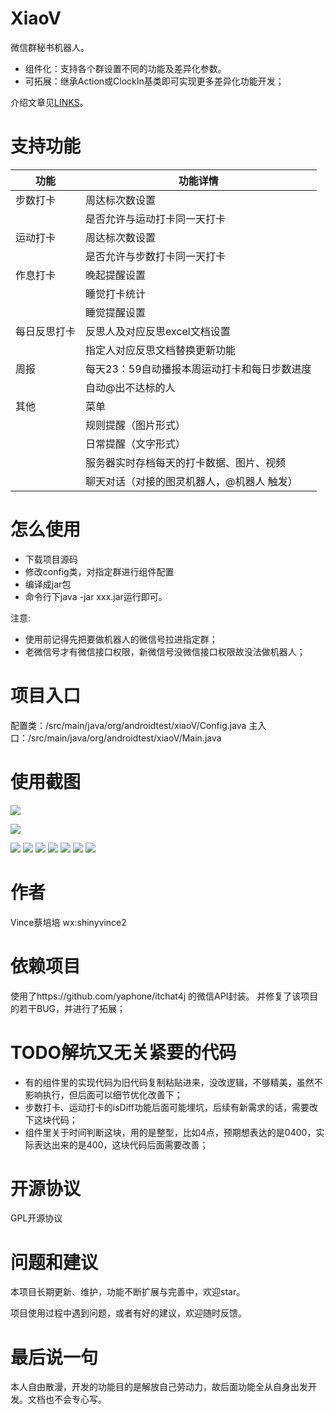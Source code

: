 # XiaoV
微信群秘书机器人。
+ 组件化：支持各个群设置不同的功能及差异化参数。
+ 可拓展：继承Action或ClockIn基类即可实现更多差异化功能开发；

介绍文章见[LINKS](https://androidtest.org/xiaov/)。

# 支持功能
|功能	|功能详情|
| -------- | -------- |
|步数打卡|	周达标次数设置|
||是否允许与运动打卡同一天打卡|
|运动打卡	|周达标次数设置|
||是否允许与步数打卡同一天打卡|
|作息打卡	|晚起提醒设置|
||睡觉打卡统计
||睡觉提醒设置
|每日反思打卡	|反思人及对应反思excel文档设置|
||指定人对应反思文档替换更新功能|
|周报	|每天23：59自动播报本周运动打卡和每日步数进度|
||自动@出不达标的人|
|其他|	菜单|
||规则提醒（图片形式）|
||日常提醒（文字形式）|
||服务器实时存档每天的打卡数据、图片、视频|
||聊天对话（对接的图灵机器人，@机器人 触发）|

# 怎么使用
+ 下载项目源码
+ 修改config类，对指定群进行组件配置
+ 编译成jar包
+ 命令行下java -jar xxx.jar运行即可。

注意:
+ 使用前记得先把要做机器人的微信号拉进指定群；
+ 老微信号才有微信接口权限，新微信号没微信接口权限故没法做机器人；

# 项目入口
配置类：/src/main/java/org/androidtest/xiaoV/Config.java
主入口：/src/main/java/org/androidtest/xiaoV/Main.java

# 使用截图
![](https://github.com/MrPenguinTM/xiaoV/blob/master/src/main/resources/example1.jpg)

![](https://github.com/MrPenguinTM/xiaoV/blob/master/src/main/resources/example2.jpg)

![](https://github.com/MrPenguinTM/xiaoV/blob/master/src/main/resources/example3.jpg)
![](https://github.com/MrPenguinTM/xiaoV/blob/master/src/main/resources/example4.jpg)
![](https://github.com/MrPenguinTM/xiaoV/blob/master/src/main/resources/example5.jpg)
![](https://github.com/MrPenguinTM/xiaoV/blob/master/src/main/resources/example6.jpg)
![](https://github.com/MrPenguinTM/xiaoV/blob/master/src/main/resources/example7.jpg)
![](https://github.com/MrPenguinTM/xiaoV/blob/master/src/main/resources/example8.jpg)
![](https://github.com/MrPenguinTM/xiaoV/blob/master/src/main/resources/example9.jpg)

# 作者
Vince蔡培培
wx:shinyvince2

# 依赖项目
使用了https://github.com/yaphone/itchat4j 的微信API封装。
并修复了该项目的若干BUG，并进行了拓展；

# TODO解坑又无关紧要的代码
+ 有的组件里的实现代码为旧代码复制粘贴进来，没改逻辑，不够精美，虽然不影响执行，但后面可以细节优化改善下；
+ 步数打卡、运动打卡的isDiff功能后面可能埋坑，后续有新需求的话，需要改下这块代码；
+ 组件里关于时间判断这块，用的是整型，比如4点，预期想表达的是0400，实际表达出来的是400，这块代码后面需要改善；

# 开源协议
GPL开源协议

# 问题和建议
本项目长期更新、维护，功能不断扩展与完善中，欢迎star。

项目使用过程中遇到问题，或者有好的建议，欢迎随时反馈。

# 最后说一句
本人自由散漫，开发的功能目的是解放自己劳动力，故后面功能全从自身出发开发。文档也不会专心写。

